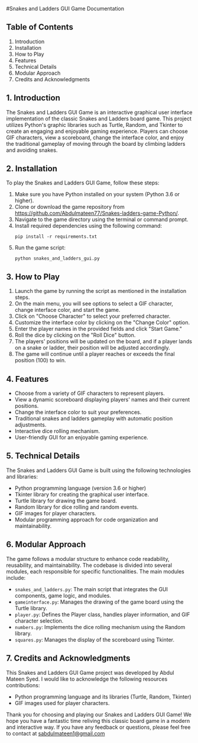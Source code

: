 #Snakes and Ladders GUI Game Documentation

## Table of Contents
1. Introduction
2. Installation
3. How to Play
4. Features
5. Technical Details
6. Modular Approach
7. Credits and Acknowledgments

## 1. Introduction
The Snakes and Ladders GUI Game is an interactive graphical user interface implementation of the classic Snakes and Ladders board game. This project utilizes Python's graphic libraries such as Turtle, Random, and Tkinter to create an engaging and enjoyable gaming experience. Players can choose GIF characters, view a scoreboard, change the interface color, and enjoy the traditional gameplay of moving through the board by climbing ladders and avoiding snakes.

## 2. Installation
To play the Snakes and Ladders GUI Game, follow these steps:

1. Make sure you have Python installed on your system (Python 3.6 or higher).
2. Clone or download the game repository from https://github.com/Abdulmateen77/Snakes-ladders-game-Python/.
3. Navigate to the game directory using the terminal or command prompt.
4. Install required dependencies using the following command:
   ```
   pip install -r requirements.txt
   ```
5. Run the game script:
   ```
   python snakes_and_ladders_gui.py
   ```

## 3. How to Play
1. Launch the game by running the script as mentioned in the installation steps.
2. On the main menu, you will see options to select a GIF character, change interface color, and start the game.
3. Click on "Choose Character" to select your preferred character.
4. Customize the interface color by clicking on the "Change Color" option.
5. Enter the player names in the provided fields and click "Start Game."
6. Roll the dice by clicking on the "Roll Dice" button.
7. The players' positions will be updated on the board, and if a player lands on a snake or ladder, their position will be adjusted accordingly.
8. The game will continue until a player reaches or exceeds the final position (100) to win.

## 4. Features
- Choose from a variety of GIF characters to represent players.
- View a dynamic scoreboard displaying players' names and their current positions.
- Change the interface color to suit your preferences.
- Traditional snakes and ladders gameplay with automatic position adjustments.
- Interactive dice rolling mechanism.
- User-friendly GUI for an enjoyable gaming experience.

## 5. Technical Details
The Snakes and Ladders GUI Game is built using the following technologies and libraries:
- Python programming language (version 3.6 or higher)
- Tkinter library for creating the graphical user interface.
- Turtle library for drawing the game board.
- Random library for dice rolling and random events.
- GIF images for player characters.
- Modular programming approach for code organization and maintainability.

## 6. Modular Approach
The game follows a modular structure to enhance code readability, reusability, and maintainability. The codebase is divided into several modules, each responsible for specific functionalities. The main modules include:
- `snakes_and_ladders.py`: The main script that integrates the GUI components, game logic, and modules.
- `gameinterface.py`: Manages the drawing of the game board using the Turtle library.
- `player.py`: Defines the Player class, handles player information, and GIF character selection.
- `numbers.py`: Implements the dice rolling mechanism using the Random library.
- `squares.py`: Manages the display of the scoreboard using Tkinter.

## 7. Credits and Acknowledgments
This Snakes and Ladders GUI Game project was developed by Abdul Mateen Syed. I would like to acknowledge the following resources contributions:
- Python programming language and its libraries (Turtle, Random, Tkinter)
- GIF images used for player characters.

Thank you for choosing and playing our Snakes and Ladders GUI Game! We hope you have a fantastic time reliving this classic board game in a modern and interactive way. If you have any feedback or questions, please feel free to contact at sabdulmateen1@gmail.com
